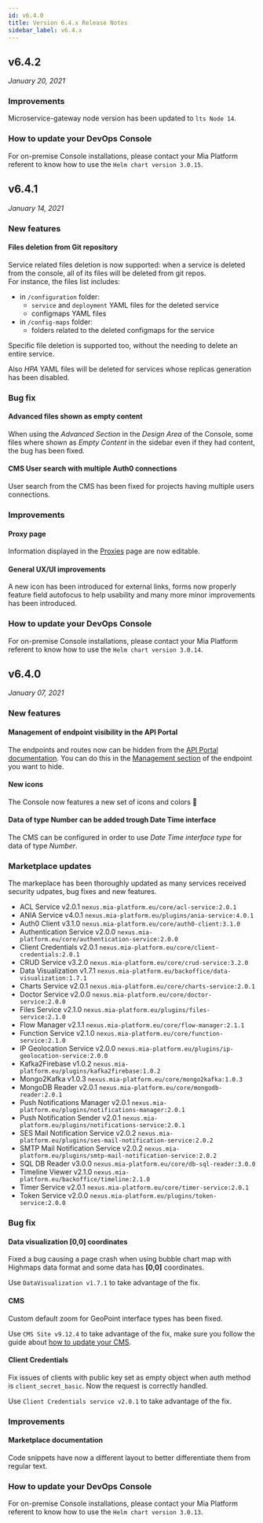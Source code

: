 ```yaml
---
id: v6.4.0
title: Version 6.4.x Release Notes
sidebar_label: v6.4.x
---
```


## v6.4.2

_January 20, 2021_

### Improvements

Microservice-gateway node version has been updated to `lts Node 14`.

### How to update your DevOps Console

For on-premise Console installations, please contact your Mia Platform referent to know how to use the `Helm chart version 3.0.15`.

## v6.4.1

_January 14, 2021_

### New features

#### Files deletion from Git repository

Service related files deletion is now supported: when a service is deleted from the console, all of its files will be deleted from git repos.  
For instance, the files list includes:

- in `/configuration` folder:
  - `service` and `deployment` YAML files for the deleted service
  - configmaps YAML files
- in `/config-maps` folder:  
  - folders related to the deleted configmaps for the service  

Specific file deletion is supported too, without the needing to delete an entire service.

Also *HPA* YAML files will be deleted for services whose replicas generation has been disabled.

### Bug fix

#### Advanced files shown as empty content

When using the *Advanced Section* in the *Design Area* of the Console, some files where shown as *Empty Content* in the sidebar even if they had content, the bug has been fixed.

#### CMS User search with multiple Auth0 connections

User search from the CMS has been fixed for projects having multiple users connections.

### Improvements

#### Proxy page

Information displayed in the [Proxies](../development_suite/api-console/api-design/proxy.md) page are now editable.

#### General UX/UI improvements

A new icon has been introduced for external links, forms now properly feature field autofocus to help usability and many more minor improvements has been introduced.

### How to update your DevOps Console

For on-premise Console installations, please contact your Mia Platform referent to know how to use the `Helm chart version 3.0.14`.

## v6.4.0

_January 07, 2021_

### New features

#### Management of endpoint visibility in the API Portal

The endpoints and routes now can be hidden from the [API Portal documentation](../development_suite/api-portal/api-documentations.md).
You can do this in the [Management section](../development_suite/api-console/api-design/endpoints.md#manage-the-visibility-of-your-endpoints) of the endpoint you want to hide.

#### New icons

The Console now features a new set of icons and colors 🎉

#### Data of type Number can be added trough Date Time interface

The CMS can be configured in order to use _Date Time interface type_ for data of type _Number_.

### Marketplace updates

The markeplace has been thoroughly updated as many services received security udpates, bug fixes and new features.

* ACL Service v2.0.1 `nexus.mia-platform.eu/core/acl-service:2.0.1`
* ANIA Service v4.0.1 `nexus.mia-platform.eu/plugins/ania-service:4.0.1`
* Auth0 Client v3.1.0 `nexus.mia-platform.eu/core/auth0-client:3.1.0`
* Authentication Service v2.0.0 `nexus.mia-platform.eu/core/authentication-service:2.0.0`
* Client Credentials v2.0.1 `nexus.mia-platform.eu/core/client-credentials:2.0.1`
* CRUD Service v3.2.0 `nexus.mia-platform.eu/core/crud-service:3.2.0`
* Data Visualization v1.7.1 `nexus.mia-platform.eu/backoffice/data-visualization:1.7.1`
* Charts Service v2.0.1 `nexus.mia-platform.eu/core/charts-service:2.0.1`
* Doctor Service v2.0.0 `nexus.mia-platform.eu/core/doctor-service:2.0.0`
* Files Service v2.1.0 `nexus.mia-platform.eu/plugins/files-service:2.1.0`
* Flow Manager v2.1.1 `nexus.mia-platform.eu/core/flow-manager:2.1.1`
* Function Service v2.1.0 `nexus.mia-platform.eu/core/function-service:2.1.0`
* IP Geolocation Service v2.0.0 `nexus.mia-platform.eu/plugins/ip-geolocation-service:2.0.0`
* Kafka2Firebase v1.0.2 `nexus.mia-platform.eu/plugins/kafka2firebase:1.0.2`
* Mongo2Kafka v1.0.3 `nexus.mia-platform.eu/core/mongo2kafka:1.0.3`
* MongoDB Reader v2.0.1 `nexus.mia-platform.eu/core/mongodb-reader:2.0.1`
* Push Notifications Manager v2.0.1 `nexus.mia-platform.eu/plugins/notifications-manager:2.0.1`
* Push Notification Sender v2.0.1 `nexus.mia-platform.eu/plugins/notifications-service:2.0.1`
* SES Mail Notification Service v2.0.2 `nexus.mia-platform.eu/plugins/ses-mail-notification-service:2.0.2`
* SMTP Mail Notification Service v2.0.2 `nexus.mia-platform.eu/plugins/smtp-mail-notification-service:2.0.2`
* SQL DB Reader v3.0.0 `nexus.mia-platform.eu/core/db-sql-reader:3.0.0`
* Timeline Viewer v2.1.0 `nexus.mia-platform.eu/backoffice/timeline:2.1.0`
* Timer Service v2.0.1 `nexus.mia-platform.eu/core/timer-service:2.0.1`
* Token Service v2.0.0 `nexus.mia-platform.eu/plugins/token-service:2.0.0`

### Bug fix

#### Data visualization [0,0] coordinates

Fixed a bug causing a page crash when using bubble chart map with Highmaps data format and some data has **[0,0]** coordinates.

Use `DataVisualization v1.7.1` to take advantage of the fix.

#### CMS

Custom default zoom for GeoPoint interface types has been fixed.

Use `CMS Site v9.12.4` to take advantage of the fix, make sure you follow the guide about [how to update your CMS](../business_suite/update_cms).

#### Client Credentials

Fix issues of clients with public key set as empty object when auth method is `client_secret_basic`. Now the request is correctly handled.

Use `Client Credentials service v2.0.1` to take advantage of the fix.

### Improvements

#### Marketplace documentation

Code snippets have now a different layout to better differentiate them from regular text.

### How to update your DevOps Console

For on-premise Console installations, please contact your Mia Platform referent to know how to use the `Helm chart version 3.0.13`.
